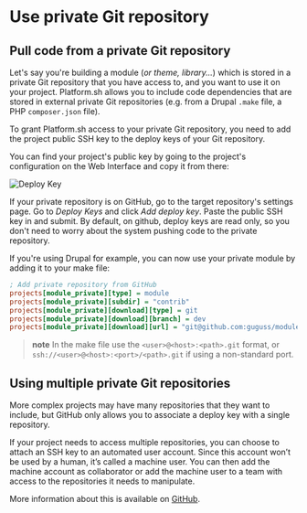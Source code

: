 # Use private Git repository

## Pull code from a private Git repository

Let's say you're building a module (*or theme, library...*) which is stored in
a private Git repository that you have access to, and you want to use it on
your project. Platform.sh allows you to include code dependencies that are
stored in external private Git repositories (e.g. from a Drupal `.make` file, a
PHP `composer.json` file).

To grant Platform.sh access to your private Git repository, you need to add
the project public SSH key to the deploy keys of your Git repository.

You can find your project's public key by going to the project's configuration
on the Web Interface and copy it from there:

![Deploy Key](/images/deploykey.png)

If your private repository is on GitHub, go to the target repository's settings
page. Go to *Deploy Keys* and click *Add deploy key*. Paste the public SSH key
in and submit. By default, on github, deploy keys are read only, so you don't
need to worry about the system pushing code to the private repository.

If you're using Drupal for example, you can now use your private module
by adding it to your make file:

```ini
; Add private repository from GitHub
projects[module_private][type] = module
projects[module_private][subdir] = "contrib"
projects[module_private][download][type] = git
projects[module_private][download][branch] = dev
projects[module_private][download][url] = "git@github.com:guguss/module_private.git"
```

> **note**
> In the make file use the `<user>@<host>:<path>.git` format, or `ssh://<user>@<host>:<port>/<path>.git` if using a non-standard port.

## Using multiple private Git repositories

More complex projects may have many repositories that they want to include, but
GitHub only allows you to associate a deploy key with a single repository.

If your project needs to access multiple repositories, you can choose to
attach an SSH key to an automated user account. Since this account won’t
be used by a human, it’s called a machine user. You can then add the
machine account as collaborator or add the machine user to a team with
access to the repositories it needs to manipulate.

More information about this is available on
[GitHub](https://developer.github.com/guides/managing-deploy-keys/#machine-users).

